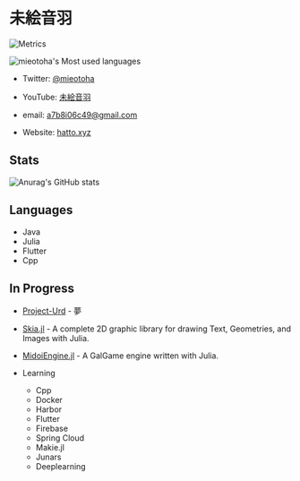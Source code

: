 # 未絵音羽

![Metrics](https://metrics.lecoq.io/mieotoha?template=classic&config.timezone=Asia%2FShanghai)

![mieotoha's Most used languages](https://github-readme-stats.vercel.app/api/top-langs/?username=mieotoha&layout=compact&hide_border=true&langs_count=10)

- Twitter: [@mieotoha](https://twitter.com/mieotoha)

- YouTube: [未絵音羽](https://youtube.com/channel/UC2mICe2PT6zs1pVG0jz-CvQ)

- email: a7b8i06c49@gmail.com

- Website: [hatto.xyz](hatto.xyz)

## Stats

![Anurag's GitHub stats](https://github-readme-stats.vercel.app/api?username=mieotoha&show_icons=true&theme=cobalt)

## Languages

- Java
- Julia
- Flutter
- Cpp

## In Progress

- [Project-Urd](https://github.com/mieotoha/Project-Urd) - 夢

- [Skia.jl](https://github.com/hattori-emi/Skia.jl) - A complete 2D graphic library for drawing Text, Geometries, and Images with Julia.

- [MidoiEngine.jl](https://github.com/hattori-emi/MidoiEngine.jl) - A GalGame engine written with Julia.

- Learning
    - Cpp
    - Docker
    - Harbor
    - Flutter
    - Firebase
    - Spring Cloud
    - Makie.jl
    - Junars
    - Deeplearning
